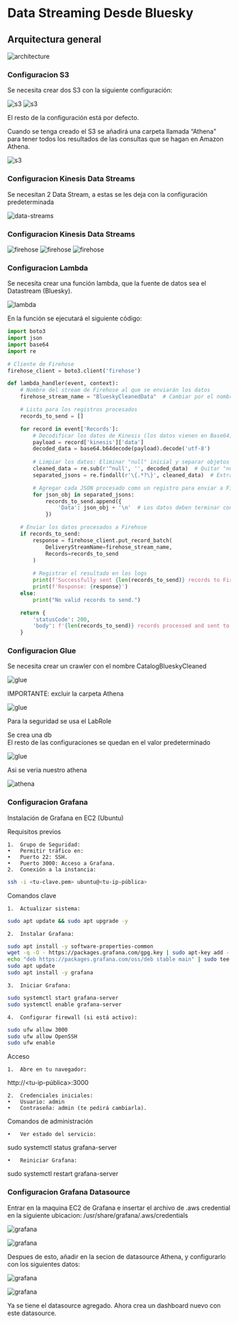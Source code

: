 # Data Streaming Desde Bluesky

## Arquitectura general 
![architecture](/docs/architecture.jpeg "architecture")


### Configuracion S3

Se necesita crear dos S3 con la siguiente configuración: 

![s3](/docs/s3-configuration1.jpeg "s3")
![s3](/docs/s3-configuration2.jpeg "s3")

El resto de la configuración está por defecto.  

Cuando se tenga creado el S3 se añadirá una carpeta llamada “Athena” para tener todos los resultados de las consultas que se hagan en Amazon Athena. 

![s3](/docs/s3-configuration3.jpeg "s3")

### Configuracion Kinesis Data Streams

Se necesitan 2 Data Stream, a estas se les deja con la configuración predeterminada 

![data-streams](/docs/data-streams.jpeg "data-streams")

### Configuracion Kinesis Data Streams

![firehose](/docs/firehose1.jpeg "firehose")
![firehose](/docs/firehose2.jpeg "firehose")
![firehose](/docs/firehose3.jpeg "firehose")

### Configuracion Lambda

Se necesita crear una función lambda, que la fuente de datos sea el Datastream (Bluesky).

![lambda](/docs/lambda1.jpeg "lambda")

En la función se ejecutará el siguiente código: 

```python
import boto3
import json
import base64
import re

# Cliente de Firehose
firehose_client = boto3.client('firehose')

def lambda_handler(event, context):
    # Nombre del stream de Firehose al que se enviarán los datos
    firehose_stream_name = "BlueskyCleanedData"  # Cambiar por el nombre de tu Firehose

    # Lista para los registros procesados
    records_to_send = []

    for record in event['Records']:
        # Decodificar los datos de Kinesis (los datos vienen en Base64)
        payload = record['kinesis']['data']
        decoded_data = base64.b64decode(payload).decode('utf-8')
        
        # Limpiar los datos: Eliminar "null" inicial y separar objetos JSON
        cleaned_data = re.sub(r'^null', '', decoded_data)  # Quitar "null" inicial si existe
        separated_jsons = re.findall(r'\{.*?\}', cleaned_data)  # Extraer objetos JSON

        # Agregar cada JSON procesado como un registro para enviar a Firehose
        for json_obj in separated_jsons:
            records_to_send.append({
                'Data': json_obj + '\n'  # Los datos deben terminar con una nueva línea
            })

    # Enviar los datos procesados a Firehose
    if records_to_send:
        response = firehose_client.put_record_batch(
            DeliveryStreamName=firehose_stream_name,
            Records=records_to_send
        )
        
        # Registrar el resultado en los logs
        print(f'Successfully sent {len(records_to_send)} records to Firehose.')
        print(f'Response: {response}')
    else:
        print("No valid records to send.")

    return {
        'statusCode': 200,
        'body': f'{len(records_to_send)} records processed and sent to Firehose'
    }
```
### Configuracion Glue

Se necesita crear un crawler con el nombre CatalogBlueskyCleaned 

![glue](/docs/glue1.jpeg "glue")

IMPORTANTE: excluir la carpeta Athena 

![glue](/docs/glue2.jpeg "glue")

Para la seguridad se usa el LabRole 

Se crea una db  
El resto de las configuraciones se quedan en el valor predeterminado 

![glue](/docs/glue3.jpeg "glue")

Asi se veria nuestro athena

![athena](/docs/athena.jpeg "athena")

### Configuracion Grafana 

Instalación de Grafana en EC2 (Ubuntu)

Requisitos previos

	1.	Grupo de Seguridad:
	•	Permitir tráfico en:
	•	Puerto 22: SSH.
	•	Puerto 3000: Acceso a Grafana.
	2.	Conexión a la instancia:

```bash
ssh -i <tu-clave.pem> ubuntu@<tu-ip-pública>
```

Comandos clave

	1.	Actualizar sistema:

```bash
sudo apt update && sudo apt upgrade -y
```


	2.	Instalar Grafana:

```bash
sudo apt install -y software-properties-common
wget -q -O - https://packages.grafana.com/gpg.key | sudo apt-key add -
echo "deb https://packages.grafana.com/oss/deb stable main" | sudo tee /etc/apt/sources.list.d/grafana.list
sudo apt update
sudo apt install -y grafana
```


	3.	Iniciar Grafana:

```bash
sudo systemctl start grafana-server
sudo systemctl enable grafana-server
```

	4.	Configurar firewall (si está activo):

```bash
sudo ufw allow 3000
sudo ufw allow OpenSSH
sudo ufw enable
```

Acceso

	1.	Abre en tu navegador:

http://<tu-ip-pública>:3000


	2.	Credenciales iniciales:
	•	Usuario: admin
	•	Contraseña: admin (te pedirá cambiarla).

Comandos de administración

	•	Ver estado del servicio:

sudo systemctl status grafana-server


	•	Reiniciar Grafana:

sudo systemctl restart grafana-server

### Configuracion Grafana Datasource

Entrar en la maquina EC2 de Grafana e insertar el archivo de .aws credential en la siguiente ubicacion:  /usr/share/grafana/.aws/credentials


![grafana](/docs/grafana3.jpeg "grafana")

![grafana](/docs/grafana4.jpeg "grafana")


Despues de esto, añadir en la secion de datasource Athena, y configurarlo con los siguientes datos:

![grafana](/docs/grafana1.jpeg "grafana")

![grafana](/docs/grafana2.jpeg "grafana")

Ya se tiene el datasource agregado. Ahora crea un dashboard nuevo con este datasource.